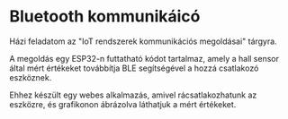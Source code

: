 # Bluetooth kommunikáicó

Házi feladatom az "IoT rendszerek kommunikációs megoldásai" tárgyra.

A megoldás egy ESP32-n futtatható kódot tartalmaz, amely a hall sensor által mért értékeket továbbítja BLE segítségével a hozzá csatlakozó eszköznek.

Ehhez készült egy webes alkalmazás, amivel rácsatlakozhatunk az eszközre, és grafikonon ábrázolva láthatjuk a mért értékeket. 

